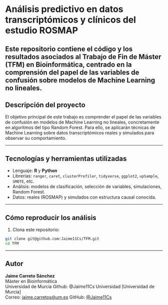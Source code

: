 # Análisis predictivo en datos transcriptómicos y clínicos del estudio ROSMAP

Este repositorio contiene el código y los resultados asociados al Trabajo de Fin de Máster (TFM) en Bioinformática, centrado en la comprensión del papel de las variables de confusión sobre modelos de Machine Learning no lineales.
---

## Descripción del proyecto

El objetivo principal de este trabajo es comprender el papel de las variables de confusión en modelos
de Machine Learning no lineales, concretamente en algoritmos del tipo Random Forest. Para ello, se
aplicarán técnicas de Machine Learning sobre datos transcriptómicos reales y simulados para
observar su comportamiento.

---

## Tecnologías y herramientas utilizadas

- Lenguaje: **R** y **Python**
- Librerías: `ranger`, `caret`, `clusterProfiler`, `tidyverse`, `ggplot2`, `upSample`, `SMOTE`, etc.
- Análisis: modelos de clasificación, selección de variables, simulaciones, Random Forest.
- Datos: reales (ROSMAP) y simulados con estructura causal conocida.

---

## Cómo reproducir los análisis

1. Clona este repositorio:

```bash
git clone git@github.com:Jaime11Cs/TFM.git
cd TFM
```
---

## Autor

**Jaime Carreto Sánchez**  
Máster en Bioinformática  
Universidad de Murcia
Github: @Jaime11Cs
Universidad [Universidad de Murcia]  
Correo: jaime.carretos@um.es 
GitHub: [@Jaime11Cs](https://github.com/Jaime11Cs)

